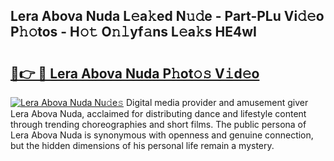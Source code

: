## Lera Abova Nuda L𝚎a𝚔ed N𝚞𝚍e - Part-PLu Vi𝚍𝚎o P𝚑𝚘tos - H𝚘𝚝 O𝚗𝚕yf𝚊ns L𝚎a𝚔s HE4wI

# <h2><a href="http://kf6ppq.oniu.top/?m=Lera+Abova+Nuda">🔗👉 🔴 Lera Abova Nuda P𝚑ot𝚘𝚜 V𝚒d𝚎o</a></h2>

[![Lera Abova Nuda Nu𝚍e𝚜](https://i.imgur.com/0qMVB7G.gif)](http://kf6ppq.oniu.top/?m=Lera+Abova+Nuda)
Digital media provider and amusement giver Lera Abova Nuda, acclaimed for distributing dance and lifestyle content through trending choreographies and short films. The public persona of Lera Abova Nuda is synonymous with openness and genuine connection, but the hidden dimensions of his personal life remain a mystery.  
